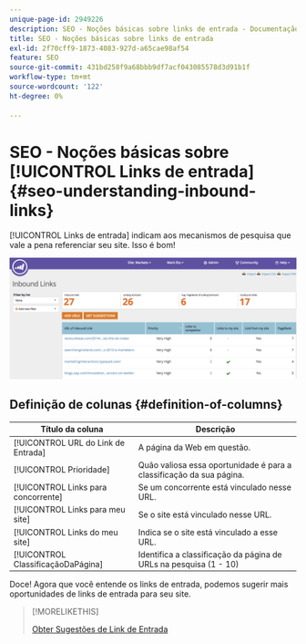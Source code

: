 ```yaml
---
unique-page-id: 2949226
description: SEO - Noções básicas sobre links de entrada - Documentação do Marketo - Documentação do produto
title: SEO - Noções básicas sobre links de entrada
exl-id: 2f70cff9-1873-4083-927d-a65cae98af54
feature: SEO
source-git-commit: 431bd258f9a68bbb9df7acf043085578d3d91b1f
workflow-type: tm+mt
source-wordcount: '122'
ht-degree: 0%

---
```


# SEO - Noções básicas sobre [!UICONTROL Links de entrada] {#seo-understanding-inbound-links}

[!UICONTROL Links de entrada] indicam aos mecanismos de pesquisa que vale a pena referenciar seu site. Isso é bom!

![](assets/image2014-9-18-13-3a18-3a10.png)

## Definição de colunas {#definition-of-columns}

| Título da coluna | Descrição |
|---|---|
| [!UICONTROL URL do Link de Entrada] | A página da Web em questão. |
| [!UICONTROL Prioridade] | Quão valiosa essa oportunidade é para a classificação da sua página. |
| [!UICONTROL Links para concorrente] | Se um concorrente está vinculado nesse URL. |
| [!UICONTROL Links para meu site] | Se o site está vinculado nesse URL. |
| [!UICONTROL Links do meu site] | Indica se o site está vinculado a esse URL. |
| [!UICONTROL ClassificaçãoDaPágina] | Identifica a classificação da página de URLs na pesquisa (1 - 10) |

Doce! Agora que você entende os links de entrada, podemos sugerir mais oportunidades de links de entrada para seu site.

>[!MORELIKETHIS]
>
>[Obter Sugestões de Link de Entrada](/help/marketo/product-docs/additional-apps/seo/inbound-links/seo-get-inbound-link-suggestions.md)
